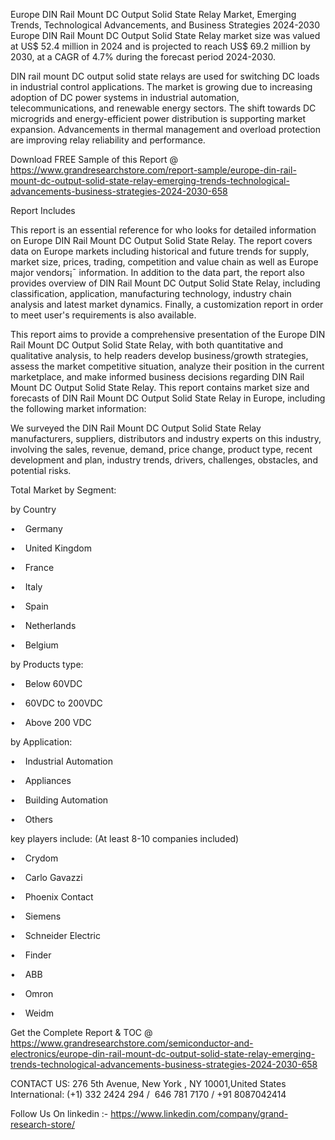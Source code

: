 Europe DIN Rail Mount DC Output Solid State Relay Market, Emerging Trends, Technological Advancements, and Business Strategies 2024-2030
Europe DIN Rail Mount DC Output Solid State Relay market size was valued at US$ 52.4 million in 2024 and is projected to reach US$ 69.2 million by 2030, at a CAGR of 4.7% during the forecast period 2024-2030.

DIN rail mount DC output solid state relays are used for switching DC loads in industrial control applications. The market is growing due to increasing adoption of DC power systems in industrial automation, telecommunications, and renewable energy sectors. The shift towards DC microgrids and energy-efficient power distribution is supporting market expansion. Advancements in thermal management and overload protection are improving relay reliability and performance.

Download FREE Sample of this Report @ https://www.grandresearchstore.com/report-sample/europe-din-rail-mount-dc-output-solid-state-relay-emerging-trends-technological-advancements-business-strategies-2024-2030-658

Report Includes

This report is an essential reference for who looks for detailed information on Europe DIN Rail Mount DC Output Solid State Relay. The report covers data on Europe markets including historical and future trends for supply, market size, prices, trading, competition and value chain as well as Europe major vendors¡¯ information. In addition to the data part, the report also provides overview of DIN Rail Mount DC Output Solid State Relay, including classification, application, manufacturing technology, industry chain analysis and latest market dynamics. Finally, a customization report in order to meet user's requirements is also available.

This report aims to provide a comprehensive presentation of the Europe DIN Rail Mount DC Output Solid State Relay, with both quantitative and qualitative analysis, to help readers develop business/growth strategies, assess the market competitive situation, analyze their position in the current marketplace, and make informed business decisions regarding DIN Rail Mount DC Output Solid State Relay. This report contains market size and forecasts of DIN Rail Mount DC Output Solid State Relay in Europe, including the following market information:

We surveyed the DIN Rail Mount DC Output Solid State Relay manufacturers, suppliers, distributors and industry experts on this industry, involving the sales, revenue, demand, price change, product type, recent development and plan, industry trends, drivers, challenges, obstacles, and potential risks.

Total Market by Segment:

by Country

•    Germany

•    United Kingdom

•    France

•    Italy

•    Spain

•    Netherlands

•    Belgium

by Products type:

•    Below 60VDC

•    60VDC to 200VDC

•    Above 200 VDC

by Application:

•    Industrial Automation

•    Appliances

•    Building Automation

•    Others

key players include: (At least 8-10 companies included)

•    Crydom

•    Carlo Gavazzi

•    Phoenix Contact

•    Siemens

•    Schneider Electric

•    Finder

•    ABB

•    Omron

•    Weidm

Get the Complete Report & TOC @ https://www.grandresearchstore.com/semiconductor-and-electronics/europe-din-rail-mount-dc-output-solid-state-relay-emerging-trends-technological-advancements-business-strategies-2024-2030-658

CONTACT US:
276 5th Avenue, New York , NY 10001,United States
International: (+1) 332 2424 294 /  646 781 7170 / +91 8087042414

Follow Us On linkedin :- https://www.linkedin.com/company/grand-research-store/
